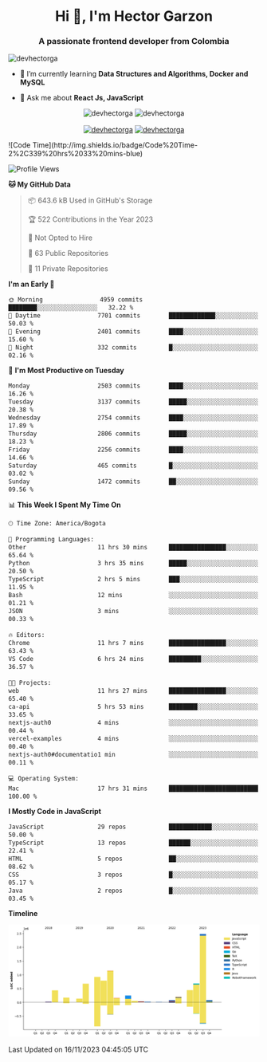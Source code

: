 <h1 align="center">Hi 👋, I'm Hector Garzon</h1>
<h3 align="center">A passionate frontend developer from Colombia</h3>

<p align="left"> <img src="https://komarev.com/ghpvc/?username=devhectorga" alt="devhectorga" /> </p>

- 🌱 I’m currently learning **Data Structures and Algorithms, Docker and MySQL**

- 💬 Ask me about **React Js, JavaScript**

<p align="center"> <img src="https://github-readme-stats.vercel.app/api?username=devhectorga&count_private=true&show_icons=true" alt="devhectorga" /> <img src="https://github-readme-stats.vercel.app/api/top-langs/?username=devhectorga&layout=compact" alt="devhectorga" /></p>

<p align="center">
<a href="https://twitter.com/devhectorga" target="blank"><img align="center" src="https://cdn.jsdelivr.net/npm/simple-icons@3.0.1/icons/twitter.svg" alt="devhectorga" height="20" width="20" /></a>
<a href="https://linkedin.com/in/devhectorga" target="blank"><img align="center" src="https://cdn.jsdelivr.net/npm/simple-icons@3.0.1/icons/linkedin.svg" alt="devhectorga" height="20" width="20" /></a>
</p>
<!--START_SECTION:waka-->
![Code Time](http://img.shields.io/badge/Code%20Time-2%2C339%20hrs%2033%20mins-blue)

![Profile Views](http://img.shields.io/badge/Profile%20Views-0-blue)

**🐱 My GitHub Data** 

> 📦 643.6 kB Used in GitHub's Storage 
 > 
> 🏆 522 Contributions in the Year 2023
 > 
> 🚫 Not Opted to Hire
 > 
> 📜 63 Public Repositories 
 > 
> 🔑 11 Private Repositories 
 > 
**I'm an Early 🐤** 

```text
🌞 Morning                4959 commits        ████████░░░░░░░░░░░░░░░░░   32.22 % 
🌆 Daytime                7701 commits        █████████████░░░░░░░░░░░░   50.03 % 
🌃 Evening                2401 commits        ████░░░░░░░░░░░░░░░░░░░░░   15.60 % 
🌙 Night                  332 commits         █░░░░░░░░░░░░░░░░░░░░░░░░   02.16 % 
```
📅 **I'm Most Productive on Tuesday** 

```text
Monday                   2503 commits        ████░░░░░░░░░░░░░░░░░░░░░   16.26 % 
Tuesday                  3137 commits        █████░░░░░░░░░░░░░░░░░░░░   20.38 % 
Wednesday                2754 commits        ████░░░░░░░░░░░░░░░░░░░░░   17.89 % 
Thursday                 2806 commits        █████░░░░░░░░░░░░░░░░░░░░   18.23 % 
Friday                   2256 commits        ████░░░░░░░░░░░░░░░░░░░░░   14.66 % 
Saturday                 465 commits         █░░░░░░░░░░░░░░░░░░░░░░░░   03.02 % 
Sunday                   1472 commits        ██░░░░░░░░░░░░░░░░░░░░░░░   09.56 % 
```


📊 **This Week I Spent My Time On** 

```text
🕑︎ Time Zone: America/Bogota

💬 Programming Languages: 
Other                    11 hrs 30 mins      ████████████████░░░░░░░░░   65.64 % 
Python                   3 hrs 35 mins       █████░░░░░░░░░░░░░░░░░░░░   20.50 % 
TypeScript               2 hrs 5 mins        ███░░░░░░░░░░░░░░░░░░░░░░   11.95 % 
Bash                     12 mins             ░░░░░░░░░░░░░░░░░░░░░░░░░   01.21 % 
JSON                     3 mins              ░░░░░░░░░░░░░░░░░░░░░░░░░   00.33 % 

🔥 Editors: 
Chrome                   11 hrs 7 mins       ████████████████░░░░░░░░░   63.43 % 
VS Code                  6 hrs 24 mins       █████████░░░░░░░░░░░░░░░░   36.57 % 

🐱‍💻 Projects: 
web                      11 hrs 27 mins      ████████████████░░░░░░░░░   65.40 % 
ca-api                   5 hrs 53 mins       ████████░░░░░░░░░░░░░░░░░   33.65 % 
nextjs-auth0             4 mins              ░░░░░░░░░░░░░░░░░░░░░░░░░   00.44 % 
vercel-examples          4 mins              ░░░░░░░░░░░░░░░░░░░░░░░░░   00.40 % 
nextjs-auth0#documentatio1 min               ░░░░░░░░░░░░░░░░░░░░░░░░░   00.11 % 

💻 Operating System: 
Mac                      17 hrs 31 mins      █████████████████████████   100.00 % 
```

**I Mostly Code in JavaScript** 

```text
JavaScript               29 repos            ████████████░░░░░░░░░░░░░   50.00 % 
TypeScript               13 repos            ██████░░░░░░░░░░░░░░░░░░░   22.41 % 
HTML                     5 repos             ██░░░░░░░░░░░░░░░░░░░░░░░   08.62 % 
CSS                      3 repos             █░░░░░░░░░░░░░░░░░░░░░░░░   05.17 % 
Java                     2 repos             █░░░░░░░░░░░░░░░░░░░░░░░░   03.45 % 
```



**Timeline**

![Lines of Code chart](https://raw.githubusercontent.com/devHectorGa/devHectorGa/master/assets/bar_graph.png)


 Last Updated on 16/11/2023 04:45:05 UTC
<!--END_SECTION:waka-->
